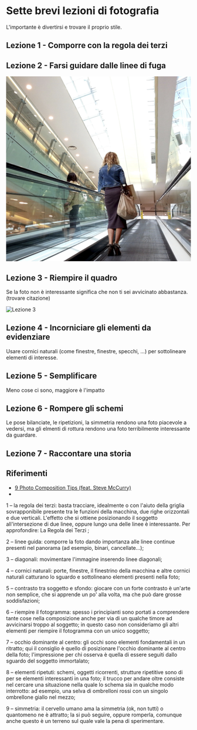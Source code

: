 # Sette brevi lezioni di fotografia
L'importante è divertirsi e trovare il proprio stile.

## Lezione 1 - Comporre con la regola dei terzi

## Lezione 2 - Farsi guidare dalle linee di fuga

![Lezione 2](Lezione2.jpg)

## Lezione 3 - Riempire il quadro
Se la foto non è interessante significa che non ti sei avvicinato abbastanza. (trovare citazione)

![Lezione 3](Lezione3.jpg)

## Lezione 4 - Incorniciare gli elementi da evidenziare
Usare cornici naturali (come finestre, finestre, specchi, ...) per sottolineare elementi di interesse.

## Lezione 5 - Semplificare
Meno cose ci sono, maggiore è l'impatto

## Lezione 6 - Rompere gli schemi
Le pose bilanciate, le ripetizioni, la simmetria rendono una foto piacevole a vedersi, ma gli elmenti di rottura rendono una foto terribilmente interessante da guardare.

## Lezione 7 - Raccontare una storia


## Riferimenti

* [9 Photo Composition Tips (feat. Steve McCurry)](https://www.youtube.com/watch?v=7ZVyNjKSr0M)
* 



1 – la regola dei terzi: basta tracciare, idealmente o con l'aiuto della griglia sovrapponibile presente tra le funzioni della macchina, due righe orizzontali e due verticali. L'effetto che si ottiene posizionando il soggetto all'intersezione di due linee, oppure lungo una delle linee è interessante.
Per approfondire: La Regola dei Terzi ;

2 – linee guida: comporre la foto dando importanza alle linee continue presenti nel panorama (ad esempio, binari, cancellate…);

3 – diagonali: movimentare l'immagine inserendo linee diagonali;

4 – cornici naturali: porte, finestre, il finestrino della macchina e altre cornici naturali catturano lo sguardo e sottolineano elementi presenti nella foto;

5 – contrasto tra soggetto e sfondo: giocare con un forte contrasto è un'arte non semplice, che si apprende un po' alla volta, ma che può dare grosse soddisfazioni;

6 – riempire il fotogramma: spesso i principianti sono portati a comprendere tante cose nella composizione anche per via di un qualche timore ad avvicinarsi troppo al soggetto; in questo caso non consideriamo gli altri elementi per riempire il fotogramma con un unico soggetto;

7 – occhio dominante al centro: gli occhi sono elementi fondamentali in un ritratto; qui il consiglio è quello di posizionare l'occhio dominante al centro della foto; l'impressione per chi osserva è quella di essere seguiti dallo sguardo del soggetto immortalato;

8 – elementi ripetuti: schemi, oggetti ricorrenti, strutture ripetitive sono di per se elementi interessanti in una foto; il trucco per andare oltre consiste nel cercare una situazione nella quale lo schema sia in qualche modo interrotto: ad esempio, una selva di ombrelloni rossi con un singolo ombrellone giallo nel mezzo;

9 – simmetria: il cervello umano ama la simmetria (ok, non tutti) o quantomeno ne è attratto; la si può seguire, oppure romperla, comunque anche questo è un terreno sul quale vale la pena di sperimentare.
